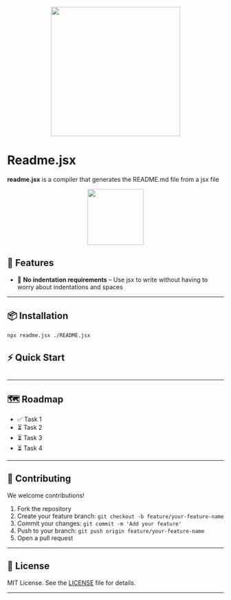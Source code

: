 <p align="center">
  <img src="https://raw.githubusercontent.com/solidsnail/llmini.js/refs/heads/main/assets/logo.png" width="300" />
</p>

# Readme.jsx

**readme.jsx** is a compiler that generates the README.md file from a jsx file

<p align="center">
  <a href="https://www.paypal.com/paypalme/X3MWorks">
    <img src="https://www.paypalobjects.com/en_US/i/btn/btn_donateCC_LG.gif" width="130" />
  </a>
</p>

## 🚀 Features

- 🔧 **No indentation requirements** – Use jsx to write without having to worry about indentations and spaces

---

## 📦 Installation

```bash
npx readme.jsx ./README.jsx
```

## ⚡ Quick Start

```jsx

```

---

## 🗺️ Roadmap

- ✅ Task 1
- ⏳ Task 2
- ⏳ Task 3
- ⏳ Task 4

---

## 🤝 Contributing

We welcome contributions!

1. Fork the repository
2. Create your feature branch: `git checkout -b feature/your-feature-name`
3. Commit your changes: `git commit -m 'Add your feature'`
4. Push to your branch: `git push origin feature/your-feature-name`
5. Open a pull request

---

## 📄 License

MIT License. See the [LICENSE](./LICENSE) file for details.

---

